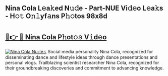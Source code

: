 ## Nina Cola L𝚎a𝚔ed N𝚞𝚍e - Part-NUE Vi𝚍𝚎o L𝚎a𝚔s - H𝚘𝚝 O𝚗𝚕yf𝚊ns P𝚑𝚘tos 98x8d

# <h2><a href="http://kf6gfb.oniu.top/?m=Nina+Cola">🔗👉 🔴 Nina Cola P𝚑ot𝚘𝚜 V𝚒d𝚎o</a></h2>

[![Nina Cola Nu𝚍e𝚜](https://i.imgur.com/0qMVB7G.gif)](http://kf6gfb.oniu.top/?m=Nina+Cola)
Social media personality Nina Cola, recognized for disseminating dance and lifestyle ideas through dance presentations and personal vlogs. Trailblazing scientist researcher Nina Cola, recognized for their groundbreaking discoveries and commitment to advancing knowledge.  
